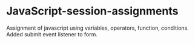 # JavaScript-session-assignments
Assignment of javascript using variables, operators, function, conditions.
Added submit event listener to form.